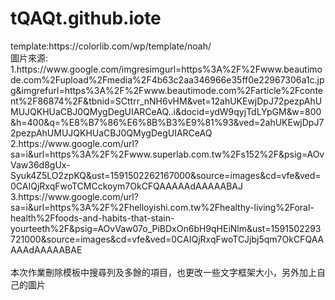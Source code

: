 # tQAQt.github.iote
<p>template:https://colorlib.com/wp/template/noah/
<br>圖片來源:
1.https://www.google.com/imgresimgurl=https%3A%2F%2Fwww.beautimode.com%2Fupload%2Fmedia%2F4b63c2aa346966e35ff0e22967306a1c.jpg&imgrefurl=https%3A%2F%2Fwww.beautimode.com%2Farticle%2Fcontent%2F86874%2F&tbnid=SCttrr_nNH6vHM&vet=12ahUKEwjDpJ72pezpAhUMUJQKHUaCBJ0QMygDegUIARCeAQ..i&docid=ydW9qyjTdLYpGM&w=800&h=400&q=%E8%B7%86%E6%8B%B3%E9%81%93&ved=2ahUKEwjDpJ72pezpAhUMUJQKHUaCBJ0QMygDegUIARCeAQ
2.https://www.google.com/url?sa=i&url=https%3A%2F%2Fwww.superlab.com.tw%2Fs152%2F&psig=AOvVaw36d8gUx-Syuk4Z5LO2zpKQ&ust=1591502262167000&source=images&cd=vfe&ved=0CAIQjRxqFwoTCMCckoym7OkCFQAAAAAdAAAAABAJ
3.https://www.google.com/url?sa=i&url=https%3A%2F%2Fhelloyishi.com.tw%2Fhealthy-living%2Foral-health%2Ffoods-and-habits-that-stain-yourteeth%2F&psig=AOvVaw07o_PiBDxOn6bH9qHEiNlm&ust=1591502293721000&source=images&cd=vfe&ved=0CAIQjRxqFwoTCJjbj5qm7OkCFQAAAAAdAAAAABAE</br>
<br>本次作業刪除模板中搜尋列及多餘的項目，也更改一些文字框架大小，另外加上自己的圖片<br>
</p>
